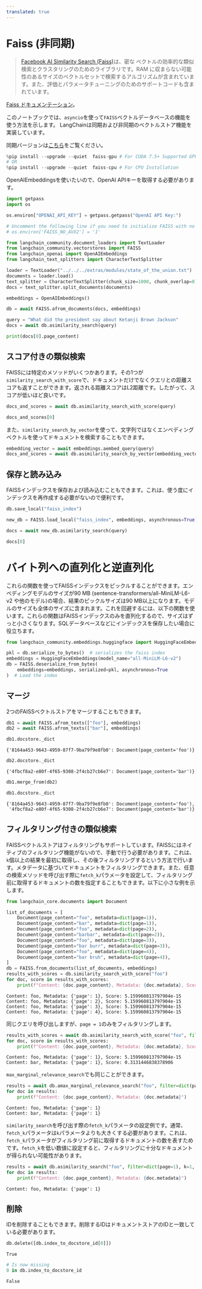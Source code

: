 ```yaml
---
translated: true
---
```


# Faiss (非同期)

>[Facebook AI Similarity Search (Faiss)](https://engineering.fb.com/2017/03/29/data-infrastructure/faiss-a-library-for-efficient-similarity-search/)は、密な ベクトルの効率的な類似検索とクラスタリングのためのライブラリです。RAM に収まらない可能性のあるサイズのベクトルセットで検索するアルゴリズムが含まれています。また、評価とパラメータチューニングのためのサポートコードも含まれています。

[Faiss ドキュメンテーション](https://faiss.ai/)。

このノートブックでは、`asyncio`を使って`FAISS`ベクトルデータベースの機能を使う方法を示します。
LangChainは同期および非同期のベクトルストア機能を実装しています。

同期バージョンは[こちら](/docs/integrations/vectorstores/faiss)をご覧ください。

```python
%pip install --upgrade --quiet  faiss-gpu # For CUDA 7.5+ Supported GPU's.
# OR
%pip install --upgrade --quiet  faiss-cpu # For CPU Installation
```

OpenAIEmbeddingsを使いたいので、OpenAI APIキーを取得する必要があります。

```python
import getpass
import os

os.environ["OPENAI_API_KEY"] = getpass.getpass("OpenAI API Key:")

# Uncomment the following line if you need to initialize FAISS with no AVX2 optimization
# os.environ['FAISS_NO_AVX2'] = '1'

from langchain_community.document_loaders import TextLoader
from langchain_community.vectorstores import FAISS
from langchain_openai import OpenAIEmbeddings
from langchain_text_splitters import CharacterTextSplitter

loader = TextLoader("../../../extras/modules/state_of_the_union.txt")
documents = loader.load()
text_splitter = CharacterTextSplitter(chunk_size=1000, chunk_overlap=0)
docs = text_splitter.split_documents(documents)

embeddings = OpenAIEmbeddings()

db = await FAISS.afrom_documents(docs, embeddings)

query = "What did the president say about Ketanji Brown Jackson"
docs = await db.asimilarity_search(query)

print(docs[0].page_content)
```

## スコア付きの類似検索

FAISSには特定のメソッドがいくつかあります。その1つが`similarity_search_with_score`で、ドキュメントだけでなくクエリとの距離スコアも返すことができます。返される距離スコアはL2距離です。したがって、スコアが低いほど良いです。

```python
docs_and_scores = await db.asimilarity_search_with_score(query)

docs_and_scores[0]
```

また、`similarity_search_by_vector`を使って、文字列ではなくエンベディングベクトルを使ってドキュメントを検索することもできます。

```python
embedding_vector = await embeddings.aembed_query(query)
docs_and_scores = await db.asimilarity_search_by_vector(embedding_vector)
```

## 保存と読み込み

FAISSインデックスを保存および読み込むこともできます。これは、使う度にインデックスを再作成する必要がないので便利です。

```python
db.save_local("faiss_index")

new_db = FAISS.load_local("faiss_index", embeddings, asynchronous=True)

docs = await new_db.asimilarity_search(query)

docs[0]
```

# バイト列への直列化と逆直列化

これらの関数を使ってFAISSインデックスをピックルすることができます。エンベディングモデルのサイズが90 MB (sentence-transformers/all-MiniLM-L6-v2 や他のモデル)の場合、結果のピックルサイズは90 MB以上になります。モデルのサイズも全体のサイズに含まれます。これを回避するには、以下の関数を使います。これらの関数はFAISSインデックスのみを直列化するので、サイズはずっと小さくなります。SQLデータベースなどにインデックスを保存したい場合に役立ちます。

```python
from langchain_community.embeddings.huggingface import HuggingFaceEmbeddings

pkl = db.serialize_to_bytes()  # serializes the faiss index
embeddings = HuggingFaceEmbeddings(model_name="all-MiniLM-L6-v2")
db = FAISS.deserialize_from_bytes(
    embeddings=embeddings, serialized=pkl, asynchronous=True
)  # Load the index
```

## マージ

2つのFAISSベクトルストアをマージすることもできます。

```python
db1 = await FAISS.afrom_texts(["foo"], embeddings)
db2 = await FAISS.afrom_texts(["bar"], embeddings)
```

```python
db1.docstore._dict
```

```output
{'8164a453-9643-4959-87f7-9ba79f9e8fb0': Document(page_content='foo')}
```

```python
db2.docstore._dict
```

```output
{'4fbcf8a2-e80f-4f65-9308-2f4cb27cb6e7': Document(page_content='bar')}
```

```python
db1.merge_from(db2)
```

```python
db1.docstore._dict
```

```output
{'8164a453-9643-4959-87f7-9ba79f9e8fb0': Document(page_content='foo'),
 '4fbcf8a2-e80f-4f65-9308-2f4cb27cb6e7': Document(page_content='bar')}
```

## フィルタリング付きの類似検索

FAISSベクトルストアはフィルタリングもサポートしています。FAISSにはネイティブのフィルタリング機能がないので、手動で行う必要があります。これは、`k`個以上の結果を最初に取得し、その後フィルタリングするという方法で行います。メタデータに基づいてドキュメントをフィルタリングできます。また、任意の検索メソッドを呼び出す際に`fetch_k`パラメータを設定して、フィルタリング前に取得するドキュメントの数を指定することもできます。以下に小さな例を示します。

```python
from langchain_core.documents import Document

list_of_documents = [
    Document(page_content="foo", metadata=dict(page=1)),
    Document(page_content="bar", metadata=dict(page=1)),
    Document(page_content="foo", metadata=dict(page=2)),
    Document(page_content="barbar", metadata=dict(page=2)),
    Document(page_content="foo", metadata=dict(page=3)),
    Document(page_content="bar burr", metadata=dict(page=3)),
    Document(page_content="foo", metadata=dict(page=4)),
    Document(page_content="bar bruh", metadata=dict(page=4)),
]
db = FAISS.from_documents(list_of_documents, embeddings)
results_with_scores = db.similarity_search_with_score("foo")
for doc, score in results_with_scores:
    print(f"Content: {doc.page_content}, Metadata: {doc.metadata}, Score: {score}")
```

```output
Content: foo, Metadata: {'page': 1}, Score: 5.159960813797904e-15
Content: foo, Metadata: {'page': 2}, Score: 5.159960813797904e-15
Content: foo, Metadata: {'page': 3}, Score: 5.159960813797904e-15
Content: foo, Metadata: {'page': 4}, Score: 5.159960813797904e-15
```

同じクエリを呼び出しますが、`page = 1`のみをフィルタリングします。

```python
results_with_scores = await db.asimilarity_search_with_score("foo", filter=dict(page=1))
for doc, score in results_with_scores:
    print(f"Content: {doc.page_content}, Metadata: {doc.metadata}, Score: {score}")
```

```output
Content: foo, Metadata: {'page': 1}, Score: 5.159960813797904e-15
Content: bar, Metadata: {'page': 1}, Score: 0.3131446838378906
```

`max_marginal_relevance_search`でも同じことができます。

```python
results = await db.amax_marginal_relevance_search("foo", filter=dict(page=1))
for doc in results:
    print(f"Content: {doc.page_content}, Metadata: {doc.metadata}")
```

```output
Content: foo, Metadata: {'page': 1}
Content: bar, Metadata: {'page': 1}
```

`similarity_search`を呼び出す際の`fetch_k`パラメータの設定例です。通常、`fetch_k`パラメータは`k`パラメータよりも大きくする必要があります。これは、`fetch_k`パラメータがフィルタリング前に取得するドキュメントの数を表すためです。`fetch_k`を低い数値に設定すると、フィルタリングに十分なドキュメントが得られない可能性があります。

```python
results = await db.asimilarity_search("foo", filter=dict(page=1), k=1, fetch_k=4)
for doc in results:
    print(f"Content: {doc.page_content}, Metadata: {doc.metadata}")
```

```output
Content: foo, Metadata: {'page': 1}
```

## 削除

IDを削除することもできます。削除するIDはドキュメントストアのIDと一致している必要があります。

```python
db.delete([db.index_to_docstore_id[0]])
```

```output
True
```

```python
# Is now missing
0 in db.index_to_docstore_id
```

```output
False
```
